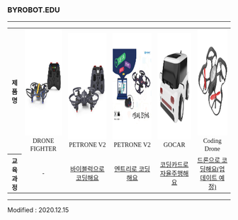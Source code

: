### BYROBOT.EDU

---

<div align="center">
        <table>
        <tr>
            <th><div align="center"><font face="맑은고딕">제품명</font></div></th>
            <td>
                <div align="center">
                    <img src="/assets/images/products/drone_fighter_and_controller.jpg" alt="drone_fighter_and_controller" height="240" width="240"><br>
                    <font face="맑은고딕">DRONE FIGHTER</font>
                </div>
            </td>
            <td>
                <div align="center">
                    <img src="/assets/images/products/petrone_v2_and_controller.jpg" alt="petrone_v2_and_controller" height="240" width="240"><br>
                    <font face="맑은고딕">PETRONE V2</font>
                </div>
            </td>
            <td>
                <div align="center">
                    <img src="/assets/images/products/entry_mian.jpg" height="240" width="240"><br>
                    <font face="맑은고딕">PETRONE V2</font>
                </div>
            </td>
            <td>
                <div align="center">
                    <img src="/assets/images/products/gocar.png" height="240" width="240"><br>
                    <font face="맑은고딕">GOCAR</font>
                </div>
            </td>
            <td>
                <div align="center">
                    <img src="/assets/images/products/Coding Drone.png" height="240" width="240"><br>
                    <font face="맑은고딕">Coding Drone</font>
                </div>
            </td>
        </tr>
        <tr>
            <th><div align="center"><font face="맑은고딕">교육과정</font></div></th>
            <td><div align="center"><font face="맑은고딕">-</font></div></td>
            <td><div align="center"><a href="/software/byblocks/"><font face="맑은고딕">바이블럭으로 코딩해요</font></a></div></td>
            <td><div align="center"><a href="/software/entry/"><font face="맑은고딕">엔트리로 코딩해요</font></a></div></td>
            <td><div align="center"><a href="/software/gocar/"><font face="맑은고딕">코딩카드로 자율주행해요</font></a></div></td>
            <td><div align="center"><a href="/software//"><font face="맑은고딕">드론으로 코딩해요(업데이트 예정)</font></a></div></td>
        </tr>
    </table>
</div>

---

Modified : 2020.12.15